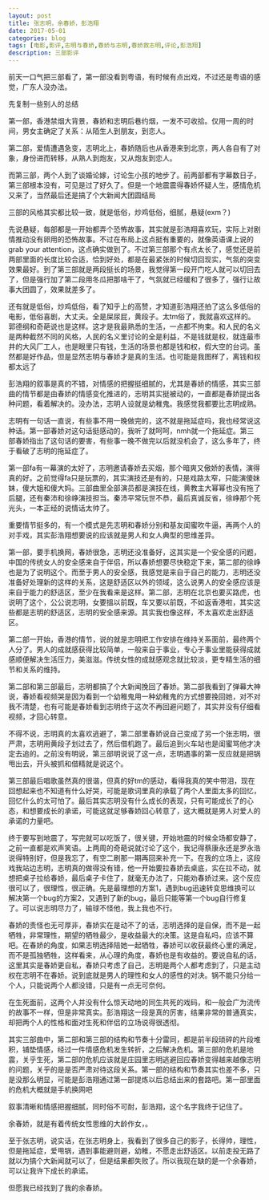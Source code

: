 ```yaml
---
layout: post
title: 张志明，余春娇，彭浩翔
date: 2017-05-01
categories: blog
tags: [电影,影评,志明与春娇,春娇与志明,春娇救志明,评论,彭浩翔]
description: 三部影评
---
```


前天一口气把三部看了，第一部没看到粤语，有时候有点出戏，不过还是粤语的感觉，广东人没办法。

先复制一些别人的总结

第一部，香港禁烟大背景，春娇和志明后巷约烟，一发不可收拾。仅用一周的时间，男女主确定了关系：从陌生人到朋友，到恋人。

第二部，爱情遭遇急变，志明北上，春娇随后也从香港来到北京，两人各自有了对象，身份进而转移，从熟人到炮友，又从炮友到恋人。

而第三部，两个人到了谈婚论嫁，讨论生小孩的地步了。前两部都有字幕数日子，第三部根本没有，可见是过了好久了。但是一个地震震得春娇怀疑人生，感情危机又来了，当然最后还是搞了个大新闻大团圆结局

三部的风格其实都比较一致，就是低俗，炒鸡低俗，细腻，悬疑(exm？)

先说悬疑，每部都是一开始都弄个恐怖故事，其实就是彭浩翔喜欢玩，实际上对剧情推动没有卵用的恐怖故事。不过在布局上这点挺有重要的，就像英语课上说的grab your attention，这点确实做到了。不过第三部那个有点太长了，感觉还是前两部里面的长度比较合适，恰到好处，都是在最紧张的时候切回现实，气氛的突变效果最好。到了第三部就是两段挺长的场景，我觉得第一段开门吃人就可以切回去了，但是强行加了第二段用冬瓜把那啥干了，气氛就已经缓和了很多了，强行让故事大团圆了，效果就差多了。

还有就是低俗，炒鸡低俗，看了知乎上的高赞，才知道彭浩翔还拍了这么多低俗的电影，低俗喜剧，大丈夫。全是屎尿屁，黄段子。太tm俗了，我就喜欢这样的。郭德纲和奇葩说也是这样。这才是我最熟悉的生活，一点都不拘束。和人民的名义是两种截然不同的风格，人民的名义里讨论的全是利益，不是钱就是权，就连最市井的大风厂工人，也是眼里只有钱，生活的场景也都是钱和权，假大空的台词。虽然都是好作品，但是显然志明与春娇才是真的生活。也可能是我图样了，离钱和权都太远了

彭浩翔的叙事是真的不错，对情感的把握挺细腻的，尤其是春娇的情感，其实三部曲的情节都是由春娇的情感变化推进的，志明其实挺被动的，一直都是春娇提出各种问题，看着解决的。没办法，志明人设就是幼稚鬼。我感觉我都要比志明成熟。

志明有一句话一直说，有些事不用一晚做完的，这不就是拖延症吗，我也经常说这种话。第一部春娇对这句话挺感动的，我听了就呵呵，nmh就一个拖延症。第三部春娇指出了这句话的要害，有些事一晚不做完以后就没机会了，这么多年了，终于看破了志明的拖延症了。

第一部fa有一幕演的太好了，志明邀请春娇去买烟，那个暗爽又傲娇的表情，演得真的好。之前觉得fa只是玩票的，其实演技还是有的，只是戏路太窄，只能演傻妹妹，傻大姐和傻大妈。三部曲里全部演员都是演技在线，黄教主大幂幂也没有拖了后腿，还有秦沛和徐峥演技担当。秦沛平常玩世不恭，最后真诚反省，徐峥那个死光头，一本正经的说情话太帅了。

重要情节挺多的，有一个模式是先志明和春娇分别和基友闺蜜吹牛逼，再两个人的对手戏，其实彭浩翔想要说的应该就是男人和女人典型的思维差异。

第一部，要手机换网，春娇很急，志明还没准备好，这其实是一个安全感的问题，中国的传统女人的安全感来自于伴侣，所以春娇想要尽快稳定下来，第二部的徐峥也是为了说明这个。而至于男人的安全感，我感觉是来自于自己的能力，志明还没准备好处理新的这样的关系，这是舒适区以外的领域，这么说男人的安全感应该是来自于能力的舒适区，至少在我看来是这样。第二部，志明在北京也要买路虎，也说明了这个，公公说志明，女要搵以前既，车又要以前既，不如返香港啦，其实这些都是志明的舒适区，志明的安全感来源。其实我也像这样，不太喜欢走出舒适区。

第二部一开始，香港的情节，说的就是志明把工作安排在维持关系面前，最终两个人分了。男人的成就感获得比较简单，一般来自于事业，专心于事业里能获得成就感顺便解决生活压力，美滋滋。传统女性的成就感观念就比较淡，更专精生活的细节和关系的维持。

第二部和第三部最后，志明都搞了个大新闻挽回了春娇。第二部我看到了弹幕大神说，春娇看视频哭是因为看到一个幼稚鬼用一种幼稚鬼的方式想要挽回她，对不对我不清楚，也有可能是春娇看到志明终于这次不再回避问题了，其实并没有仔细看视频，才回心转意。

不得不说，志明真的太喜欢逃避了，第二部里春娇说自己变成了另一个张志明，很严肃，志明用黄段子划过去了，然后借机跑了。最后追到火车站也是闺蜜骂他才决定去追的。之前没有明说，第三部明说说了这一点，志明遇事的第一反应就是把锅甩出去，开头被抓和借精就是说这个。

第三部最后唱歌虽然真的很谐，但真的好tm的感动，看得我真的笑中带泪，现在回想起来也不知道有什么好哭，可能是歌词里真的承载了两个人里面太多的回忆，回忆什么的太可怕了。最后其实志明没有什么成长的表现，只有可能成长了的心态，和想要成长的承诺，可能这就足够春娇回心转意了，这大概就是男人对爱人的承诺的力量吧。

终于要写到地震了，写完就可以吃饭了，很关键，开始地震的时候全场都安静了，之前一直都是欢声笑语。上两周的奇葩说就讨论了这个，我记得蔡康永还是罗永浩说得特别好，但是我忘了，有空二刷那一期再回来补充一下。在我的立场上，这段戏我站边志明，志明真的做得没有错，他一开始要拉春娇去桌底，实在拉不动，就想把桌子拉给春娇，最后桌子卡住了，就毫无办法了，只能劝春娇过来。这个反应很可以了，很理性，很正确。先是最理想的方案1，遇到bug迅速转变思维换可以解决第一个bug的方案2，又遇到了新的bug，最后只能等第一个bug自行修复了。可以说志明尽力了，输球不怪他，我上我也不行。

春娇的责怪也无可厚非，春娇实在是动不了的话，志明选择的是自保，而不是一起牺牲，非常理性，期望的牺牲最少，是收益最大的决策。这是自私吗，应该不算吧。在春娇的角度，如果志明选择陪她一起牺牲，春娇可以收获最终心里的满足，而不是孤独牺牲，这样看来，从心理的角度，春娇也是有收益的。要说自私的话，这里其实是春娇更自私，春娇只考虑了自己，志明是两个人都考虑到了，只是主动权在志明不在春娇。说到底就是男人的理性和女人的感性的对决。锅不能只分给一个人，只能说两个人都没错，只是有一点无可奈何。

在生死面前，这两个人并没有什么惊天动地的同生共死的戏码，和一般会广为流传的故事不一样，但是非常真实。彭浩翔这一段是真的厉害，结果非常的普通真实，却把两个人的性格和面对生死和伴侣的立场说得很透彻。

其实三部曲中，第二部和第三部的结构和节奏十分雷同，都是前半段琐碎的片段堆积，铺垫情感，经过一件情感危机发生转折，之后解决危机。第三部的危机是地震，关乎生死，第二部的危机应该就是庄园里志明逃避回应春娇变得越来越像志明的问题，关乎的是是否严肃对待这段关系。第一部的结构和节奏其实也差不多，只是没那么明显，可能是彭浩翔通过第一部提炼以后总结出来的套路吧。第一部里面的危机大概就是手机换网吧

叙事清晰和情感把握细腻，同时俗不可耐，彭浩翔，这个名字我终于记住了。

余春娇，就是有着传统女性思维的大龄作女，。

至于张志明，说实话，在张志明身上，我看到了很多自己的影子，长得帅，理性，但是拖延症，爱甩锅，遇到事能避则避，幼稚，不愿走出舒适区。以前走投无路了就以为搞个大新闻就可以了，但是结果都失败了。所以我现在缺的是一个余春娇，可以让我许下成长的承诺。

但愿我已经找到了我的余春娇。
